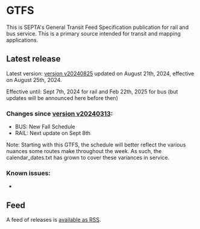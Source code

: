 # GTFS

This is SEPTA's General Transit Feed Specification publication for rail and bus service. This is a primary source intended for transit and mapping applications.

## Latest release

Latest version: [version v20240825](https://github.com/septadev/GTFS/releases/tag/v202408251) updated on August 21th, 2024, effective on August 25th, 2024.

Effective until: Sept 7th, 2024 for rail and Feb 22th, 2025 for bus (but updates will be announced here before then)

### Changes since [version v20240313](https://github.com/septadev/GTFS/releases/tag/v202403240): 
 
*  BUS:  New Fall Schedule
*  RAIL:  Next update on Sept 8th

Note: Starting with this GTFS, the schedule will better reflect the various nuances some routes make throughout the week.  As such, the calendar_dates.txt has grown to cover these variances in service.

### Known issues:
* 

## Feed

A feed of releases is [available as RSS](https://github.com/septadev/GTFS/releases.atom).

